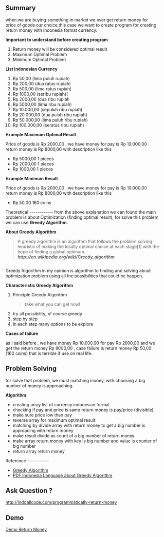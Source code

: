 Summary
-----------
when we are buying something in market we ever get return money for price of goods our choice,this case we want to create program for
creating return money with indonesia format currency.

<strong>Important to understand before creating program </strong>
<ol>
  <li>Return money will be considered optimal result</li>
  <li>Maximum Optimal Problem</li>
	<li>Minimum Optimal Problem</li>
</ol>
<strong>List Indonesian Currency </strong>
<ol>
	<li>Rp 50,00 (lima puluh rupiah)</li>
	<li>Rp 200,00 (dua ratus rupiah)</li>
	<li>Rp 500,00 (lima ratus rupiah)</li>
	<li>Rp 1000,00 (seribu rupiah)(</li>
	<li>Rp 2000,00 (dua ribu rupiah</li>
	<li>Rp 5000,00 (lima ribu rupiah)</li>
	<li>Rp 10.000,00 (sepuluh ribu rupiah)</li>
	<li>Rp 20.000,00 (dua puluh ribu rupiah)</li>
	<li>Rp 50.000,00 (lima puluh ribu rupiah)</li>
	<li>Rp 100.000,00 (seratus ribu rupiah)</li>
</ol>
<strong>Example Maximum Optimal Result</strong>

Price of goods is Rp 2000,00 , we have money for pay is Rp 10.000,00 return money is Rp 8000,00 with description like this
<ul>
	<li>Rp 5000,00 1 pieces</li>
	<li>Rp 2000,00 1 pieces</li>
	<li>Rp 1000,00 1 pieces</li>
</ul>
<strong>Example Minimum Result </strong>

Price of goods is Rp 2000,00 , we have money for pay is Rp 10.000,00 return money is Rp 8000,00 with description like this
<ul>
	<li>Rp 50,00 160 coins</li>
</ul>
Theoretical
------------
from the above explanation we can found the main problem is about Optimization (finding optimal result), for solve this problem we can use
<strong>Greedy Algorithm</strong>.

<strong>About Greedy Algorithm</strong>
<blockquote>A greedy algorithm is an algorithm that follows the problem solving heuristic of making the locally optimal choice at each stage[1] with the hope of finding a global optimum. <em><strong>http://en.wikipedia.org/wiki/Greedy_algorithm</strong></em></blockquote>
<img src="http://upload.wikimedia.org/wikipedia/commons/8/8c/Greedy-search-path-example.gif" alt="" />

Greedy Algorithm in my opinion is algorithm to finding and solving about optimization problem using all the possibilities that could be happen.

<strong>Characteristic Greedy Algorithm </strong>
<ol>
	<li>Principle Greedy Algorithm
<blockquote>take what you can get now!</blockquote>
</li>
	<li>try all possibility, of course greedy</li>
	<li>step by step</li>
	<li>in each step many options to be explore</li>
</ol>
<strong>Cases of failure</strong>

as I said before , we have money Rp 10.000,00 for pay Rp 2000,00 and we get the return money Rp 8000,00 , case failure is return money Rp 50,00 (160 coins)
that is terrible if use on real life.

Problem Solving
----------------
for solve that problem, we must matching money, with choosing a big number of money is approaching.

<strong>Algorithm</strong>
<ul>
	<li>creating array list of currency indonesian format</li>
	<li>checking if pay and price is same return money is pay/price (divisible).</li>
	<li>make sure price low than pay</li>
	<li>reverse array for maximum optimal result</li>
	<li>matching by divide array with return money to get a big number is approacing with return money</li>
	<li>make result divide as count of a big number of return money</li>
	<li>make array return money with key is big number and value is counter of big number</li>
	<li>return array return money</li>
</ul>
Reference
-----------
<ul>
	<li><a href="http://en.wikipedia.org/wiki/Greedy_algorithm"> Greedy Algorithm </a></li>
	<li><a href="http://www.ittelkom.ac.id/staf/zka/Materi%20Desain%20Analisis%20Algoritma/M09Algoritma%20Greedy.pdf"> PDF Indonesia Language about Greedy Algorithm </a></li>
</ul>

Ask Question ?
--------------
http://indoallcode.com/programmatically-return-money

Demo
-----------
<a href="http://jsfiddle.net/gh/get/jquery/1.8.2/viyancs/JS-Fiddle-Experiment/tree/master/money-return/indonesia/demo/"> Demo Return Money </a>